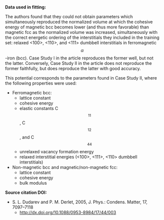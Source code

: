 **Data used in fitting:**

The authors found that they could not obtain parameters which simultaneously reproduced the normalized volume at which the cohesive energy of magnetic bcc becomes lower (and thus more favorable) than magnetic fcc as the normalized volume was increased, simultaneously with the correct energetic ordering of the interstitials they included in the training set: relaxed <100>, <110>, and <111> dumbbell interstitials in ferromagnetic $$\alpha$$-iron (bcc).  Case Study I in the article reproduces the former well, but not the latter.  Conversely, Case Study II in the article does not reproduce the former faithfully, but does reproduce the latter with good accuracy.

This potential corresponds to the parameters found in Case Study II, where the following properties were used:
 
* Ferromagnetic bcc:
    - lattice constant
    - cohesive energy
    - elastic constants C$$_{11}$$, C$$_{12}$$, and C$$_{44}$$
    - unrelaxed vacancy formation energy
    - relaxed interstitial energies (<100>, <111>, <110> dumbbell interstitials)
* Non-magnetic bcc and magnetic/non-magnetic fcc:
    - lattice constant
    - cohesive energy
    - bulk modulus

**Source citation DOI:**

* S. L. Dudarev and P. M. Derlet, 2005, J. Phys.: Condens. Matter, 17, 7097–7118
    - http://dx.doi.org/10.1088/0953-8984/17/44/003
